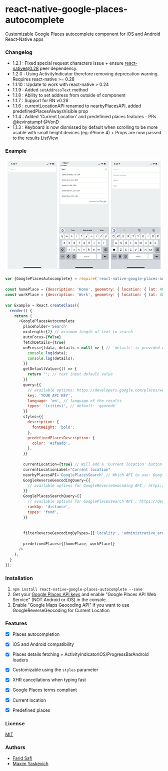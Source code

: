 # react-native-google-places-autocomplete
Customizable Google Places autocomplete component for iOS and Android React-Native apps

### Changelog
- 1.2.1 : Fixed special request characters issue + ensure react-native@0.28 peer dependency.
- 1.2.0 : Using ActivityIndicator therefore removing deprecation warning. Requires react-native >= 0.28
- 1.1.10 : Update to work with react-native > 0.24
- 1.1.9 : Added `setAddressText` method
- 1.1.8 : Ability to set address from outside of component
- 1.1.7 : Support for RN v0.26
- 1.1.6 : currentLocationAPI renamed to nearbyPlacesAPI, added predefinedPlacesAlwaysVisible prop
- 1.1.4 : Added 'Current Location' and predefinied places features - PRs @kevinstumpf @VonD
- 1.1.3 : Keyboard is now dismissed by default when scrolling to be more usable with small height devices (eg: iPhone 4) + Props are now passed to the results ListView


### Example

![](https://raw.githubusercontent.com/FaridSafi/react-native-google-places-autocomplete/master/Assets/screenshot.png)

```js
var {GooglePlacesAutocomplete} = require('react-native-google-places-autocomplete');

const homePlace = {description: 'Home', geometry: { location: { lat: 48.8152937, lng: 2.4597668 } }};
const workPlace = {description: 'Work', geometry: { location: { lat: 48.8496818, lng: 2.2940881 } }};

var Example = React.createClass({
  render() {
    return (
      <GooglePlacesAutocomplete
        placeholder='Search'
        minLength={2} // minimum length of text to search
        autoFocus={false}
        fetchDetails={true}
        onPress={(data, details = null) => { // 'details' is provided when fetchDetails = true
          console.log(data);
          console.log(details);
        }}
        getDefaultValue={() => {
          return ''; // text input default value
        }}
        query={{
          // available options: https://developers.google.com/places/web-service/autocomplete
          key: 'YOUR API KEY',
          language: 'en', // language of the results
          types: '(cities)', // default: 'geocode'
        }}
        styles={{
          description: {
            fontWeight: 'bold',
          },
          predefinedPlacesDescription: {
            color: '#1faadb',
          },
        }}

        currentLocation={true} // Will add a 'Current location' button at the top of the predefined places list
        currentLocationLabel="Current location"
        nearbyPlacesAPI='GooglePlacesSearch' // Which API to use: GoogleReverseGeocoding or GooglePlacesSearch
        GoogleReverseGeocodingQuery={{
          // available options for GoogleReverseGeocoding API : https://developers.google.com/maps/documentation/geocoding/intro
        }}
        GooglePlacesSearchQuery={{
          // available options for GooglePlacesSearch API : https://developers.google.com/places/web-service/search
          rankby: 'distance',
          types: 'food',
        }}


        filterReverseGeocodingByTypes={['locality', 'administrative_area_level_3']} // filter the reverse geocoding results by types - ['locality', 'administrative_area_level_3'] if you want to display only cities

        predefinedPlaces={[homePlace, workPlace]}
      />
    );
  }
});
```


### Installation

1. ```npm install react-native-google-places-autocomplete --save```
2. Get your [Google Places API keys](https://developers.google.com/places/) and enable "Google Places API Web Service" (NOT Android or iOS) in the console.
3. Enable "Google Maps Geocoding API" if you want to use GoogleReverseGeocoding for Current Location


### Features

- [x] Places autocompletion
- [x] iOS and Android compatibility
- [x] Places details fetching + ActivityIndicatorIOS/ProgressBarAndroid loaders
- [x] Customizable using the ```styles``` parameter
- [x] XHR cancellations when typing fast
- [x] Google Places terms compliant
- [x] Current location
- [x] Predefined places


### License

[MIT](LICENSE)

### Authors

- [Farid Safi](https://www.twitter.com/FaridSafi)
- [Maxim Yaskevich](https://www.twitter.com/mayaskme)
